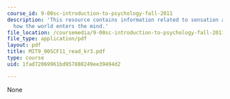 ```yaml
---
course_id: 9-00sc-introduction-to-psychology-fall-2011
description: 'This resource contains information related to sensation and perception:
  how the world enters the mind.'
file_location: /coursemedia/9-00sc-introduction-to-psychology-fall-2011/1fad72069961bd957888249ee39494d2_MIT9_00SCF11_read_kr3.pdf
file_type: application/pdf
layout: pdf
title: MIT9_00SCF11_read_kr3.pdf
type: course
uid: 1fad72069961bd957888249ee39494d2

---
```

None